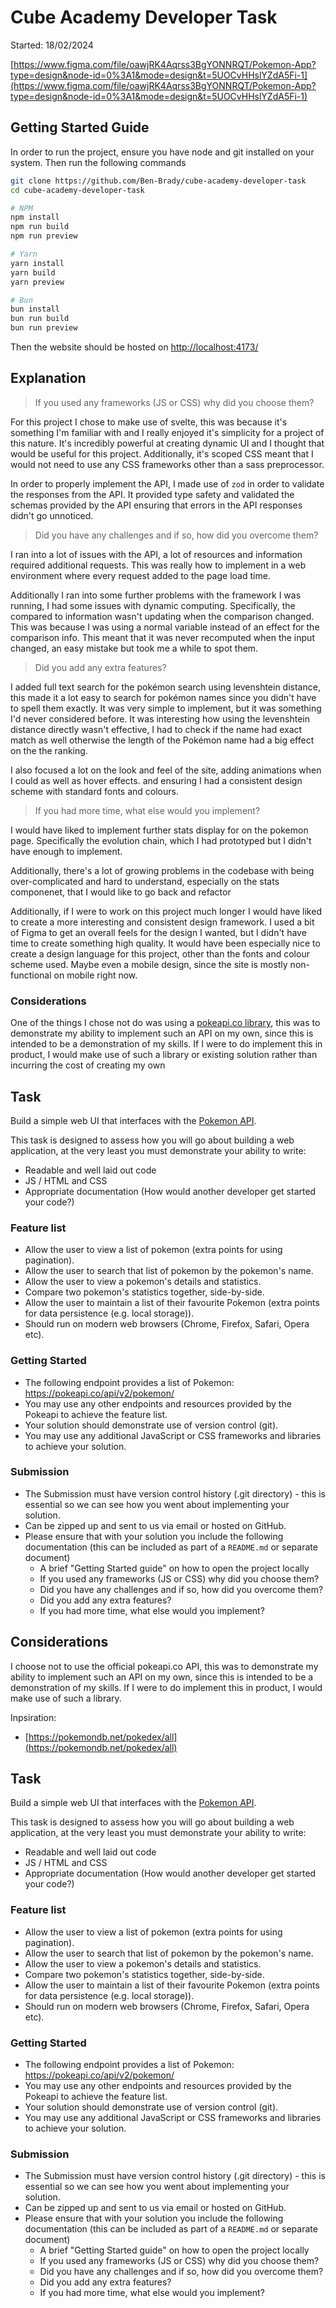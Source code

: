 # Cube Academy Developer Task

Started: 18/02/2024

[https://www.figma.com/file/oawjRK4Aqrss3BgYONNRQT/Pokemon-App?type=design&node-id=0%3A1&mode=design&t=5UOCvHHslYZdA5Fi-1](https://www.figma.com/file/oawjRK4Aqrss3BgYONNRQT/Pokemon-App?type=design&node-id=0%3A1&mode=design&t=5UOCvHHslYZdA5Fi-1)

## Getting Started Guide

In order to run the project, ensure you have node and git installed on your system. Then run the following commands

```bash
git clone https://github.com/Ben-Brady/cube-academy-developer-task
cd cube-academy-developer-task

# NPM
npm install
npm run build
npm run preview

# Yarn
yarn install
yarn build
yarn preview

# Bun
bun install
bun run build
bun run preview
```

Then the website should be hosted on [http://localhost:4173/](http://localhost:4173/)

## Explanation

> If you used any frameworks (JS or CSS) why did you choose them?

For this project I chose to make use of svelte, this was because it's something I'm familiar with and I really enjoyed it's simplicity for a project of this nature. It's incredibly powerful at creating dynamic UI and I thought that would be useful for this project. Additionally, it's scoped CSS meant that I would not need to use any CSS frameworks other than a sass preprocessor.

In order to properly implement the API, I made use of `zod` in order to validate the responses from the API. It provided type safety and validated the schemas provided by the API ensuring that errors in the API responses didn't go unnoticed.

> Did you have any challenges and if so, how did you overcome them?

I ran into a lot of issues with the API, a lot of resources and information required additional requests. This was really how to implement in a web environment where every request added to the page load time.

Additionally I ran into some further problems with the framework I was running, I had some issues with dynamic computing. Specifically, the compared to information wasn't updating when the comparison changed. This was because I was using a normal variable instead of an effect for the comparison info. This meant that it was never recomputed when the input changed, an easy mistake but took me a while to spot them.

> Did you add any extra features?

I added full text search for the pokémon search using levenshtein distance, this made it a lot easy to search for pokémon names since you didn't have to spell them exactly. It was very simple to implement, but it was something I'd never considered before. It was interesting how using the levenshtein distance directly wasn't effective, I had to check if the name had exact match as well otherwise the length of the Pokémon name had a big effect on the the ranking.

I also focused a lot on the look and feel of the site, adding animations when I could as well as hover effects. and ensuring I had a consistent design scheme with standard fonts and colours.


> If you had more time, what else would you implement?

I would have liked to implement further stats display for on the pokemon page. Specifically the evolution chain, which I had prototyped but I didn't have enough to implement.

Additionally, there's a lot of growing problems in the codebase with being over-complicated and hard to understand, especially on the stats componenet, that I would like to go back and refactor

Additionally, if I were to work on this project much longer I would have liked to create a more interesting and consistent design framework. I used a bit of Figma to get an overall feels for the design I wanted, but I didn't have time to create something high quality. It would have been especially nice to create a design language for this project, other than the fonts and colour scheme used. Maybe even a mobile design, since the site is mostly non-functional on mobile right now.

### Considerations

One of the things I chose not do was using a [pokeapi.co library](https://www.npmjs.com/package/pokeapi), this was to demonstrate my ability to implement such an API on my own, since this is intended to be a demonstration of my skills. If I were to do implement this in product, I would make use of such a library or existing solution rather than incurring the cost of creating my own

## Task

Build a simple web UI that interfaces with the [Pokemon API](https://pokeapi.co).

This task is designed to assess how you will go about building a web application, at the very least you must demonstrate your ability to write:
* Readable and well laid out code
* JS / HTML and CSS
* Appropriate documentation (How would another developer get started your code?)


### Feature list

* Allow the user to view a list of pokemon (extra points for using pagination).
* Allow the user to search that list of pokemon by the pokemon's name.
* Allow the user to view a pokemon's details and statistics.
* Compare two pokemon's statistics together, side-by-side.
* Allow the user to maintain a list of their favourite Pokemon (extra points for data persistence (e.g. local storage)).
* Should run on modern web browsers (Chrome, Firefox, Safari, Opera etc).

### Getting Started

* The following endpoint provides a list of Pokemon: https://pokeapi.co/api/v2/pokemon/
* You may use any other endpoints and resources provided by the Pokeapi to achieve the feature list.
* Your solution should demonstrate use of version control (git).
* You may use any additional JavaScript or CSS frameworks and libraries to achieve your solution.

### Submission

* The Submission must have version control history (.git directory) - this is essential so we can see how you went about implementing your solution.
* Can be zipped up and sent to us via email or hosted on GitHub.
* Please ensure that with your solution you include the following documentation (this can be included as part of a `README.md` or separate document)
  * A brief "Getting Started guide" on how to open the project locally
  * If you used any frameworks (JS or CSS) why did you choose them?
  * Did you have any challenges and if so, how did you overcome them?
  * Did you add any extra features?
  * If you had more time, what else would you implement?




## Considerations

I choose not to use the official pokeapi.co API, this was to demonstrate my ability to implement such an API on my own, since this is intended to be a demonstration of my skills. If I were to do implement this in product, I would make use of such a library.


Inpsiration:
- [https://pokemondb.net/pokedex/all](https://pokemondb.net/pokedex/all)

## Task

Build a simple web UI that interfaces with the [Pokemon API](https://pokeapi.co).

This task is designed to assess how you will go about building a web application, at the very least you must demonstrate your ability to write:
* Readable and well laid out code
* JS / HTML and CSS
* Appropriate documentation (How would another developer get started your code?)


### Feature list

* Allow the user to view a list of pokemon (extra points for using pagination).
* Allow the user to search that list of pokemon by the pokemon's name.
* Allow the user to view a pokemon's details and statistics.
* Compare two pokemon's statistics together, side-by-side.
* Allow the user to maintain a list of their favourite Pokemon (extra points for data persistence (e.g. local storage)).
* Should run on modern web browsers (Chrome, Firefox, Safari, Opera etc).

### Getting Started

* The following endpoint provides a list of Pokemon: https://pokeapi.co/api/v2/pokemon/
* You may use any other endpoints and resources provided by the Pokeapi to achieve the feature list.
* Your solution should demonstrate use of version control (git).
* You may use any additional JavaScript or CSS frameworks and libraries to achieve your solution.

### Submission

* The Submission must have version control history (.git directory) - this is essential so we can see how you went about implementing your solution.
* Can be zipped up and sent to us via email or hosted on GitHub.
* Please ensure that with your solution you include the following documentation (this can be included as part of a `README.md` or separate document)
  * A brief "Getting Started guide" on how to open the project locally
  * If you used any frameworks (JS or CSS) why did you choose them?
  * Did you have any challenges and if so, how did you overcome them?
  * Did you add any extra features?
  * If you had more time, what else would you implement?
